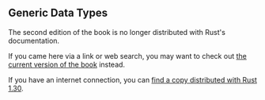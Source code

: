 ## Generic Data Types

The second edition of the book is no longer distributed with Rust's documentation.

If you came here via a link or web search, you may want to check out [the current version of the book](../ch10-01-syntax.html) instead.

If you have an internet connection, you can [find a copy distributed with Rust 1.30](https://doc.rust-lang.org/1.30.0/book/second-edition/ch10-01-syntax.html).